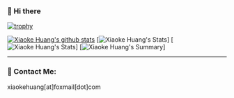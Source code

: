 ### 👋 Hi there 
[![trophy](https://github-profile-trophy.vercel.app/?username=xk-huang&column=7)](https://github.com/xk-huang)

[![Xiaoke Huang's github stats](https://github-readme-stats.vercel.app/api?username=xk-huang&show_icons=true)](https://github.com/xk-huang/)
[![Xiaoke Huang's Stats](https://github-profile-summary-cards.vercel.app/api/cards/repos-per-language?username=xk-huang)]
[![Xiaoke Huang's Stats](https://github-profile-summary-cards.vercel.app/api/cards/most-commit-language?username=xk-huang)]
[![Xiaoke Huang's Summary](https://github-profile-summary-cards.vercel.app/api/cards/profile-details?username=xk-huang)]

---
### 📧 Contact Me:
xiaokehuang[at]foxmail[dot]com

<!--
**xk-huang/xk-huang** is a ✨ _special_ ✨ repository because its `README.md` (this file) appears on your GitHub profile.

Here are some ideas to get you started:

- 🔭 I’m currently working on ...
- 🌱 I’m currently learning ...
- 👯 I’m looking to collaborate on ...
- 🤔 I’m looking for help with ...
- 💬 Ask me about ...
- 📫 How to reach me: ...
- 😄 Pronouns: ...
- ⚡ Fun fact: ...
-->

